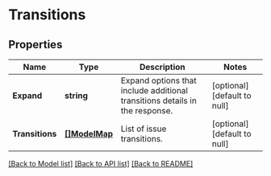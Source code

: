 # Transitions

## Properties
Name | Type | Description | Notes
------------ | ------------- | ------------- | -------------
**Expand** | **string** | Expand options that include additional transitions details in the response. | [optional] [default to null]
**Transitions** | [**[]ModelMap**](map.md) | List of issue transitions. | [optional] [default to null]

[[Back to Model list]](../README.md#documentation-for-models) [[Back to API list]](../README.md#documentation-for-api-endpoints) [[Back to README]](../README.md)

